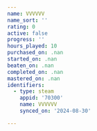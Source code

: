 ```yaml
---
name: VVVVVV
name_sort: ''
rating: 0
active: false
progress: ''
hours_played: 10
purchased_on: .nan
started_on: .nan
beaten_on: .nan
completed_on: .nan
mastered_on: .nan
identifiers:
  - type: steam
    appid: '70300'
    name: VVVVVV
    synced_on: '2024-08-30'

---
```

